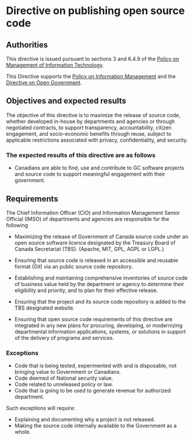# Directive on publishing open source code

## Authorities

This directive is issued pursuant to sections 3 and 6.4.9 of the [Policy on Management of Information Technology](https://www.tbs-sct.gc.ca/pol/doc-eng.aspx?id=12755).

This Directive supports the [Policy on Information Management](https://www.tbs-sct.gc.ca/pol/doc-eng.aspx?id=12742) and the [Directive on Open Government](https://www.tbs-sct.gc.ca/pol/doc-eng.aspx?id=28108).

## Objectives and expected results

The objective of this directive is to maximize the release of source code, whether developed in-house by departments and agencies or through negotiated contracts, to support transparency, accountability, citizen engagement, and socio-economic benefits through reuse, subject to applicable restrictions associated with privacy, confidentiality, and security.

### The expected results of this directive are as follows

* Canadians are able to find, use and contribute to GC software projects and source code to support meaningful engagement with their government.

## Requirements

The Chief Information Officer (CIO) and Information Management Senior Official (IMSO) of departments and agencies are responsible for the following

* Maximizing the release of Government of Canada source code under an open source software licence designated by the Treasury Board of Canada Secretariat (TBS). (Apache, MIT, GPL, AGPL or LGPL.)
* Ensuring that source code is released in an accessible and reusable format (Git) via an public source code repository.
* Establishing and maintaining comprehensive inventories of source code of business value held by the department or agency to determine their eligibility and priority, and to plan for their effective release.
* Ensuring that the project and its source code repository is added to the TBS designated website.

* Ensuring that open source code requirements of this directive are integrated in any new plans for procuring, developing, or modernizing departmental information applications, systems, or solutions in support of the delivery of programs and services.

### Exceptions

* Code that is being tested, experimented with and is disposable, not bringing value to Government or Canadians.
* Code deemed of National security value.
* Code related to unreleased policy or law.
* Code that is going to be used to generate revenue for authorized department.

Such exceptions will require:

* Explaining and documenting why a project is not released.
* Making the source code internally available to the Government as a whole.

